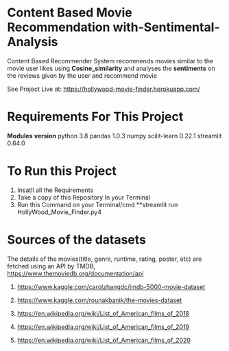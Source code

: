 # Content Based Movie Recommendation with-Sentimental-Analysis
Content Based Recommender System recommends movies similar to the movie user likes using **Cosine_similarity** and analyses the **sentiments** on the reviews given by the user and recommend movie

See Project Live at: https://hollywood-movie-finder.herokuapp.com/

# Requirements For This Project
   **Modules**         **version**
   python                3.8
   pandas                1.0.3
   numpy
   scilit-learn          0.22.1
   streamlit             0.64.0

# To Run this Project
1. Insatll all the Requirements
2. Take a copy of this Repository In your  Terminal
3. Run this Command on your Terminal/cmd **streamlit run HollyWood_Movie_Finder.py4




# Sources of the datasets
The details of the movies(title, genre, runtime, rating, poster, etc) are fetched using an API by TMDB, https://www.themoviedb.org/documentation/api

1. https://www.kaggle.com/carolzhangdc/imdb-5000-movie-dataset

2. https://www.kaggle.com/rounakbanik/the-movies-dataset

3. https://en.wikipedia.org/wiki/List_of_American_films_of_2018

4. https://en.wikipedia.org/wiki/List_of_American_films_of_2019

5. https://en.wikipedia.org/wiki/List_of_American_films_of_2020
